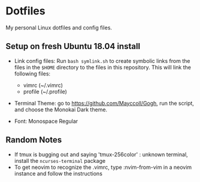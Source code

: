# Dotfiles

My personal Linux dotfiles and config files.

## Setup on fresh Ubuntu 18.04 install

- Link config files: Run `bash symlink.sh` to create symbolic links from the files in the `$HOME` directory to the files in this repository. This will link the following files:
    - vimrc (~/.vimrc)
    - profile (~/.profile)

- Terminal Theme: go to <https://github.com/Mayccoll/Gogh>, run the script, and choose the Monokai Dark theme.

- Font: Monospace Regular

## Random Notes

- If tmux is bugging out and saying 'tmux-256color' : unknown terminal, install the `ncurses-terminal` package
- To get neovim to recognize the .vimrc, type :nvim-from-vim in a neovim instance and follow the instructions
